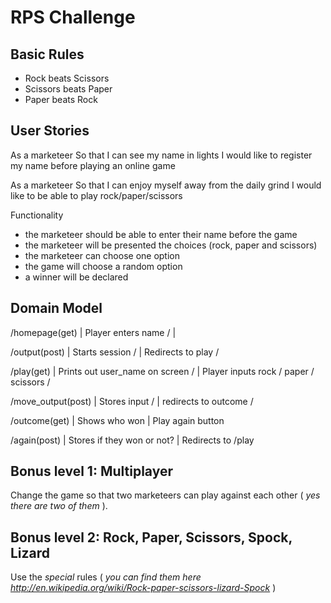 # RPS Challenge

## Basic Rules

- Rock beats Scissors
- Scissors beats Paper
- Paper beats Rock

## User Stories ##

As a marketeer
So that I can see my name in lights
I would like to register my name before playing an online game

As a marketeer
So that I can enjoy myself away from the daily grind
I would like to be able to play rock/paper/scissors

Functionality

- the marketeer should be able to enter their name before the game
- the marketeer will be presented the choices (rock, paper and scissors)
- the marketeer can choose one option
- the game will choose a random option
- a winner will be declared

## Domain Model ##


/homepage(get) 
                   | Player enters name /
                   | 

/output(post)      | Starts session /
                   | Redirects to play /

/play(get)         | Prints out user_name on screen /
                   | Player inputs rock / paper / scissors /

/move_output(post) | Stores input /
                   | redirects to outcome /

/outcome(get)      | Shows who won
                   | Play again button  

/again(post)       | Stores if they won or not? 
                   | Redirects to /play





















## Bonus level 1: Multiplayer

Change the game so that two marketeers can play against each other ( _yes there are two of them_ ).

## Bonus level 2: Rock, Paper, Scissors, Spock, Lizard

Use the _special_ rules ( _you can find them here http://en.wikipedia.org/wiki/Rock-paper-scissors-lizard-Spock_ )


